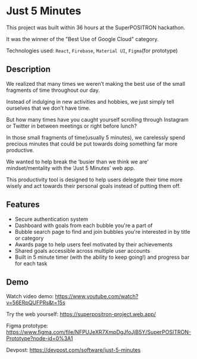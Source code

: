 # Just 5 Minutes

This project was built within 36 hours at the SuperPOSITRON hackathon.

It was the winner of the "Best Use of Google Cloud" category. 

Technologies used: `React`, `Firebase`, `Material UI`, `Figma`(for prototype)

## Description
We realized that many times we weren’t making the best use of the small fragments of time throughout our day. 

Instead of indulging in new activities and hobbies, we just simply tell ourselves that we don’t have time. 

But how many times have you caught yourself scrolling through Instagram or Twitter in between meetings or right before lunch? 

In those small fragments of time(usually 5 minutes), we carelessly spend precious minutes that could be put towards doing something far more productive.

We wanted to help break the ‘busier than we think we are’ mindset/mentality with the ‘Just 5 Minutes’ web app. 

This productivity tool is designed to help users delegate their time more wisely and act towards their personal goals instead of putting them off. 

## Features
* Secure authentication system
* Dashboard with goals from each bubble you're a part of
* Bubble search page to find and join bubbles you're interested in by title or category
* Awards page to help users feel motivated by their achievements
* Shared goals accessible across multiple user accounts
* Built in 5 minute timer (with the ability to keep going!) and progress bar for each task

## Demo
Watch video demo: https://www.youtube.com/watch?v=56ERpQUFPRs&t=15s

Try the web yourself: https://superpositron-project.web.app/

Figma prototype: https://www.figma.com/file/NFPUJeXR7XmpDgJfoJjB5Y/SuperPOSITRON-Prototype?node-id=0%3A1

Devpost: https://devpost.com/software/just-5-minutes

